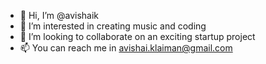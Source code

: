 - 👋 Hi, I’m @avishaik
- 👀 I’m interested in creating music and coding
- 💞️ I’m looking to collaborate on an exciting startup project
- 📫 You can reach me in avishai.klaiman@gmail.com

<!---
avishaik/avishaik is a ✨ special ✨ repository because its `README.md` (this file) appears on your GitHub profile.
You can click the Preview link to take a look at your changes.
--->

